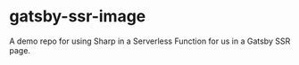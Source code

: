 # gatsby-ssr-image
A demo repo for using Sharp in a Serverless Function for us in a Gatsby SSR page. 
